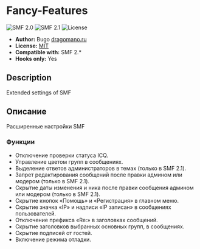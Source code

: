 # Fancy-Features
![SMF 2.0](https://img.shields.io/badge/SMF-2.0-75879b.svg?style=flat)
![SMF 2.1](https://img.shields.io/badge/SMF-2.1-ed6033.svg?style=flat)
![License](https://img.shields.io/github/license/dragomano/fancy-features)

* **Author:** Bugo [dragomano.ru](https://dragomano.ru/mods/fancy-features)
* **License:** [MIT](https://github.com/dragomano/fancy-features/blob/master/LICENSE)
* **Compatible with:** SMF 2.*
* **Hooks only:** Yes

## Description
Extended settings of SMF

## Описание
Расширенные настройки SMF

### Функции
* Отключение проверки статуса ICQ.
* Управление цветом групп в сообщениях.
* Выделение ответов администраторов в темах (только в SMF 2.1).
* Запрет редактирования сообщений после правки админом или модером (только в SMF 2.1).
* Скрытие даты изменения и ника после правки сообщения админом или модером (только в SMF 2.1).
* Скрытие кнопок «Помощь» и «Регистрация» в главном меню.
* Скрытие значка «IP» и надписи «IP записан» в сообщениях пользователей.
* Отключение префикса «Re:» в заголовках сообщений.
* Скрытие заголовков выбранных основных групп, в сообщениях.
* Скрытие подписей от гостей.
* Включение режима отладки.